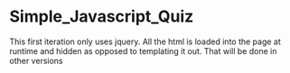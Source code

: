 Simple_Javascript_Quiz
======================

This first iteration only uses jquery.  All the html is loaded into the page at runtime and hidden as opposed to templating it out.  That will be done in other versions
